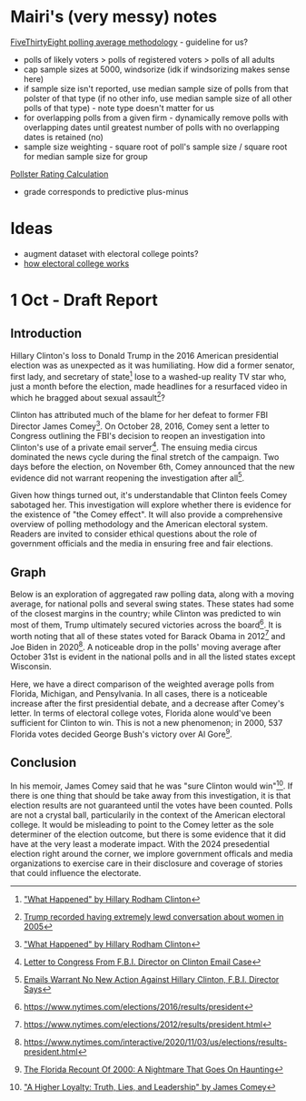 # Mairi's (very messy) notes
[FiveThirtyEight polling average methodology](https://fivethirtyeight.com/methodology/how-our-polling-averages-work/) - guideline for us?

- polls of likely voters > polls of registered voters > polls of all adults
- cap sample sizes at 5000, windsorize (idk if windsorizing makes sense here)
- if sample size isn't reported, use median sample size of polls from that polster of that type (if no other info, use median sample size of all other polls of that type) - note type doesn't matter for us
- for overlapping polls from a given firm -  dynamically remove polls with overlapping dates until greatest number of polls with no overlapping dates is retained (no)
- sample size weighting - square root of poll's sample size / square root for median sample size for group

[Pollster Rating Calculation](https://fivethirtyeight.com/features/how-fivethirtyeight-calculates-pollster-ratings/)
- grade corresponds to predictive plus-minus

# Ideas
- augment dataset with electoral college points?
- [how electoral college works](https://chatgpt.com/share/66e84bb5-ca58-8006-99ad-7697cf58228d)

# 1 Oct - Draft Report

## Introduction
Hillary Clinton's loss to Donald Trump in the 2016 American presidential election was as unexpected as it was humiliating. How did a former senator, first lady, and secretary of state[^1] lose to a washed-up reality TV star who, just a month before the election, made headlines for a resurfaced video in which he bragged about sexual assault[^2]?

Clinton has attributed much of the blame for her defeat to former FBI Director James Comey[^1]. On October 28, 2016, Comey sent a letter to Congress outlining the FBI's decision to reopen an investigation into Clinton's use of a private email server[^3]. The ensuing media circus dominated the news cycle during the final stretch of the campaign. Two days before the election, on November 6th, Comey announced that the new evidence did not warrant reopening the investigation after all[^4].

Given how things turned out, it's understandable that Clinton feels Comey sabotaged her. This investigation will explore whether there is evidence for the existence of "the Comey effect". It will also provide a comprehensive overview of polling methodology and the American electoral system. Readers are invited to consider ethical questions about the role of government officials and the media in ensuring free and fair elections.

## Graph

Below is an exploration of aggregated raw polling data, along with a moving average, for national polls and several swing states. These states had some of the closest margins in the country; while Clinton was predicted to win most of them, Trump ultimately secured victories across the board[^5]. It is worth noting that all of these states voted for Barack Obama in 2012[^6] and Joe Biden in 2020[^7]. A noticeable drop in the polls' moving average after October 31st is evident in the national polls and in all the listed states except Wisconsin.

Here, we have a direct comparison of the weighted average polls from Florida, Michigan, and Pensylvania. In all cases, there is a noticeable increase after the first presidential debate, and a decrease after Comey's letter. In terms of electoral college votes, Florida alone would've been sufficient for Clinton to win. This is not a new phenomenon; in 2000, 537 Florida votes decided George Bush's victory over Al Gore[^8].

## Conclusion

In his memoir, James Comey said that he was "sure Clinton would win"[^9]. If there is one thing that should be take away from this investigation, it is that election results are not guaranteed until the votes have been counted. Polls are not a crystal ball, particularily in the context of the American electoral college. It would be misleading to point to the Comey letter as the sole determiner of the election outcome, but there is some evidence that it did have at the very least a moderate impact. With the 2024 presedential election right around the corner, we implore government officals and media organizations to exercise care in their disclosure and coverage of stories that could influence the electorate.

[^1]: ["What Happened" by Hillary Rodham Clinton](https://books.google.ca/books/about/What_Happened.html?id=UjAIDgAAQBAJ&redir_esc=y)

[^2]: [Trump recorded having extremely lewd conversation about women in 2005](https://www.washingtonpost.com/politics/trump-recorded-having-extremely-lewd-conversation-about-women-in-2005/2016/10/07/3b9ce776-8cb4-11e6-bf8a-3d26847eeed4_story.html)

[^3]: [Letter to Congress From F.B.I. Director on Clinton Email Case](https://www.nytimes.com/interactive/2016/10/28/us/politics/fbi-letter.html)

[^4]: [Emails Warrant No New Action Against Hillary Clinton, F.B.I. Director Says](https://www.nytimes.com/2016/11/07/us/politics/hilary-clinton-male-voters-donald-trump.html)

[^5]: https://www.nytimes.com/elections/2016/results/president

[^6]: https://www.nytimes.com/elections/2012/results/president.html

[^7]: https://www.nytimes.com/interactive/2020/11/03/us/elections/results-president.html

[^8]: [The Florida Recount Of 2000: A Nightmare That Goes On Haunting](https://www.npr.org/2018/11/12/666812854/the-florida-recount-of-2000-a-nightmare-that-goes-on-haunting)

[^9]: ["A Higher Loyalty: Truth, Lies, and Leadership" by James Comey](https://books.google.ca/books/about/A_Higher_Loyalty.html?id=4CovDwAAQBAJ&redir_esc=y)



